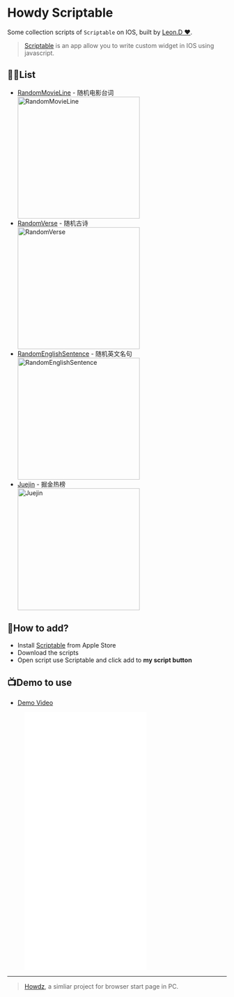 # Howdy Scriptable

Some collection scripts of `Scriptable` on IOS, built by [Leon.D ❤](https://kongfandong.cn).

> [Scriptable](https://scriptable.app/) is an app allow you to write custom widget in IOS using javascript.

## 🏳️‍🌈List

- [RandomMovieLine](./RandomMovieLine.js) - 随机电影台词
  <div><img src="https://s2.loli.net/2022/03/19/DfjMWeca4Ao8gtZ.png" width="280px" loading="lazy" alt="RandomMovieLine"></div>
- [RandomVerse](./RandomVerse.js) - 随机古诗
  <div><img src="https://s2.loli.net/2022/03/19/b1xyifXjePAKkBc.png" width="280px" loading="lazy" alt="RandomVerse"></div>
- [RandomEnglishSentence](./RandomEnglishSentence.js) - 随机英文名句
  <div><img src="https://s2.loli.net/2022/03/19/YGuorqzy7PnsEUc.png" width="280px" loading="lazy" alt="RandomEnglishSentence"></adiv>
- [Juejin](./Juejin.js) - 掘金热榜
  <div><img src="https://s2.loli.net/2022/03/19/t8JXITiSWKOjr1M.png" width="280px" loading="lazy" alt="Juejin"></div>

## 🔨How to add?

- Install [Scriptable](https://apps.apple.com/us/app/scriptable/id1405459188?uo=4) from Apple Store
- Download the scripts
- Open script use Scriptable and click add to **my script button**

## 📺Demo to use

- [Demo Video](https://www.bilibili.com/video/BV1sL4y1M7BT/)

<iframe src="//player.bilibili.com/player.html?aid=852447362&bvid=BV1sL4y1M7BT&cid=555464357&page=1" scrolling="no" border="0" frameborder="no" framespacing="0" allowfullscreen="true" width="280px" height="592px" style="padding-inline-start: 40px;"></iframe>

---

> [Howdz](https://howdz.vercel.app), a simliar project for browser start page in PC.

